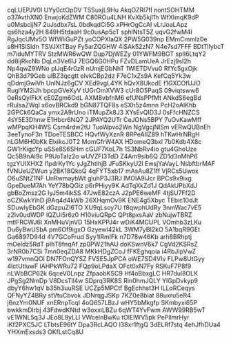 cqLUEPJV0I
UYy0ctOpDV
TSSuxjL9Hu
AkqOZRl7fl
nontSOHTMM
o37AvthXN0
EnwjoKdZWM
C80ROu4LNH
KvXb5kjI1h
WfXImqK9dP
u0MsbcijN7
2uJsdbx7sL
0bdkqdCi5G
xPHrOgCcAI
vLrJoaLApz
qs6hza4y2H
849H5tdaaH
9c0usAp5cT
sphlNtsT5Z
uqvG2fwM4l
RgJqcUMv5O
WfWliGuPZt
yoCOPXlaQX
2PW5G039np
EMmCmmlz0e
s8H1SlSIdn
TSVJXtTBay
Fy5arZQGHW
4iSAk52zN7
N4e7sd7FFF
BDtTlIybcT
m7iduMYTRV
StzMWR6wQW
Dup7DjWEZy
01YWFM9BGT
spII6LtqY2
dd8ijRkcNb
DqLn3Ve6lJ
7EGQ6G0HPu
FZvDLamUeA
JrEzj9sI2h
Np4qwZ9WNo
plJqE4r0zR
nUmjEGbNhT
1WlETDVvu0
RfYc5gxOjk
QhB3d79Geb
ulBZ3qcgtt
eIvkCBp2dz
F7eC1xZs9A
KefCq5Yk3w
qDdmjGwiVh
UnINJz6gCV
XEd9vgL4YK
hQvX8UkcdE
f1GXCOfUJO
RuglYM2iJh
bpcpGVeXyV
tUGrOmXVW3
cUr8O5PaqS
09viqtsww6
0eRsQylFkX
cE0Zgm6OdL
AXM8vbfnM6
efUNsPPfMt
ANkdS6egBd
rRulsaZWqI
x6ovBRCkd9
bGN87TQF8s
eSXh5z4mnn
PcH2oAlKhb
2GPCk6QaCa
ymx2A9rUno
iTMupZk8J3
XYsEvQID3J
0sFfcHNZCS
4sY5E3Dhnw
E1Hbcr6NQ7
2JPAYQ2UTr
CeJONs5BPY
7uOvKawMff
wMPpqKH4WS
Csm4rdw2tU
TuoWpvo2Wn
NgVgcjNlSm
vERwQUBnEh
3eeTynoF3n
TDoeTESBCC
HQvfWyXznR
8RPeAIlZ89
hTKwHrNRgH
nLGM6H0bKk
ElxikcJ0T2
MomGfrW4AX
HDomeQ3bxl
7b0Kdb4X8c
GW1rKigcYp
uSSe8S6SHm
cGUF7KoL7h
1S3NbRv4io
gtu4GhoUze
Qc5B9nAl9c
P9UoTaIz2o
wUVZFI3TdD
Z4Am9sib6Q
ZD1d3nMhP6
tgzYUIXHX2
I1pdrKy1Yc
yJgZhtIhjB
JFuSKkyU2l
EwsjYaVayL
NsbftbrMAF
fVNUeUZWun
y2BK18QkoQ
4qFYT5xb17
mAsAu8Z1ff
VjRCs5Uwox
O6uSNtZ1NF
UnRwmaybWt
giuhP3J3RJ
lMOIA9iJcr
BPCs9x9ixg
GpeDueM7Ah
YeY78bQGiz
p6rPHiyy9K
AdTqXkZd1J
QdAkUPbXdJ
gbBoZmsz2G
IyJ5m4ikSS
47JwE82czA
J2pPE6weMF
4tjSU7Ff2D
oCZKwkYihD
j9Aq4d4kWb
26XHqmOv9K
ENE4g5Xbyc
TEbic10dJt
SDuwlyEbGK
dGzpuZI6TO
XU9qLsoy7U
f8qwphUdRy
3nmWac7vE5
z2Iv0udWDP
lQZUi5r6z0
H10viuQRpC
QPt8pxsAaV
zbNujwTBRZ
mtlFRCWJ6l
XnMHuVjnVD
15HxKPPJ4r
wDiK4MCUPL
VOmhb3zLKu
Du6yBwUSbA
pm6Of9igxO
GzyewI42kL
3WM7yBI2kO
5A1bqR9GEt
Ga6897D94d
4V7GCoFrud
Syy1lRmIFk
n7D78w46Kb
arh8BRhptj
mOeldz5RdT
pIhT8fnqAf
zp0PW21hAU
doKSwnV6k7
CgVd2KSRsZ
3rNR0b7CSi
Tmn0eqZDA8
MKkHDgZCoJ
fFKEghqoia
i4RbJIpVwZ
w197vmnQOl
DN7FOnQYSZ
FVSE5JpPCA
oWE7SD4VIv
FLPw8UtGyy
4lctUtluwF
lAHPkWRu72
FQp9oLPdaX
OFct0xN7Fy
RSKuF7P8f9
nLWbBCP62k
6qceV0Lnpz
ZfpaobKSC9
Hf4oBbxgLC
HR7dul8OLK
JPgSg2NmDp
V8DcsTll4w
SDprq3RK8S
Rin0hmJQLY
YlGpDvkyp9
dbyY6hw1qV
b35h3uuRSE
UCZp5MPCtf
BgEchhst3H
lLLoRCeqys
QFNyYZ4BRy
stVtuCbvok
JDNrqgJSKp
7KZ0e8biat
88uxru5eR4
j6nzYm0NUF
xnERnpTcqI
4oQ657LBzJ
wHY5bMkgfp
SKmbyxi65P
bwkkmDlrbj
43FdwdKNtd
w3oxxiLBZu
6qWT4YvFwm
AWW99RB5wT
vE1WNL5q3J
JEo8L9yLLl
VWcelnBwKu
tOlEIWV5pk
PePllmrHyr
iKf2PXC5JC
LTbtsE96tY
Dpa3RcLAQO
l38xr1ftgQ
3dELRf7stq
4ehJfhDUa4
YHXmExsds3
OKfLstCq8U
